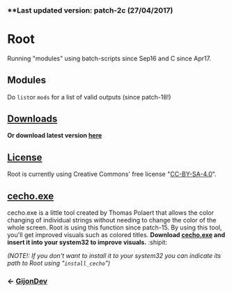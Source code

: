 ### **Last updated version: patch-2c (27/04/2017)


# **Root**
Running "modules" using batch-scripts since Sep16 and C since Apr17.

## Modules
Do `list`or `mods` for a list of valid outputs (since patch-18!)

## [Downloads](http://www.github.com/GijonDev/Root/releases)
**Or download latest version [here](https://github.com/GijonDev/Root/releases/download/patch-19/Root.cmd)**

## [License](https://github.com/GijonDev/Root/blob/master/LICENSE)
Root is currently using Creative Commons' free license "[CC-BY-SA-4.0](https://creativecommons.org/licenses/by-sa/4.0/)". 

## [cecho.exe](https://www.google.es/url?sa=t&rct=j&q=&esrc=s&source=web&cd=1&cad=rja&uact=8&ved=0ahUKEwiX69HP1cLTAhVHuBoKHSe9CM0QFggoMAA&url=https%3A%2F%2Fwww.codeproject.com%2FArticles%2F17033%2FAdd-Colors-to-Batch-Files&usg=AFQjCNHgIcmP3aPvfSYbEU_XeiXsCDlQ0Q&sig2=whAOrQ6qYSz9q1TO_GkYmw)
cecho.exe is a little tool created by Thomas Polaert that allows the color changing of individual strings without needing to change the color of the whole screen. Root is using this function since patch-15. By using this tool, you'll get improved visuals such as colored titles.
**Download [cecho.exe](https://www.dropbox.com/s/z4xrj3vccw8grhp/cecho.exe?dl=1) and insert it into your system32 to improve visuals.** :shipit:

*(NOTE!: If you don't want to install it to your system32 you can indicate its path to Root using "`install_cecho`")*


### <- [GijonDev](http://gijondev.github.io)
